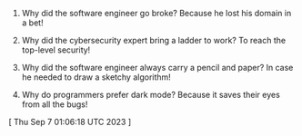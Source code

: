  
1. Why did the software engineer go broke? Because he lost his domain in a bet!

2. Why did the cybersecurity expert bring a ladder to work? To reach the top-level security!

3. Why did the software engineer always carry a pencil and paper? In case he needed to draw a sketchy algorithm!

4. Why do programmers prefer dark mode? Because it saves their eyes from all the bugs!
 
[ 
Thu Sep  7 01:06:18 UTC 2023
 ]
